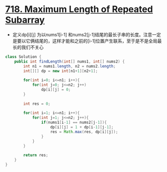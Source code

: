 # [718. Maximum Length of Repeated Subarray](https://leetcode.com/problems/maximum-length-of-repeated-subarray/)
* 定义dp[i][j] 为以nums1[i-1] 和nums2[j-1]结尾的最长子串的长度。注意一定是要以它俩结尾的，这样才能和之前的[i-1]位置产生联系，至于是不是全局最长的我们不关心

```java
class Solution {
    public int findLength(int[] nums1, int[] nums2) {
        int n1 = nums1.length, n2 = nums2.length;
        int[][] dp = new int[n1+1][n2+1];
        
        for(int i=0; i<=n1; i++){
            for(int j=0; j<=n2; j++)
                dp[i][j] = 0;
        }
        
        int res = 0;
        
        for(int i=1; i<=n1; i++){
            for(int j=1; j<=n2; j++){
                if(nums1[i-1] == nums2[j-1]){
                    dp[i][j] = 1 + dp[i-1][j-1];
                    res = Math.max(res, dp[i][j]);
                }
            }
        }
        
        return res;
    }
}

```
